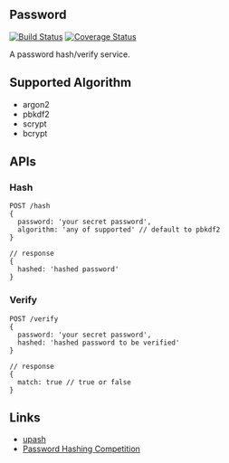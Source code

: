 ## Password
[![Build Status](https://travis-ci.org/isayme/node-password.svg?branch=master)](https://travis-ci.org/isayme/node-password)
[![Coverage Status](https://coveralls.io/repos/github/isayme/node-password/badge.svg?branch=master)](https://coveralls.io/github/isayme/node-password?branch=master)

A password hash/verify service.

## Supported Algorithm
- argon2
- pbkdf2
- scrypt
- bcrypt

## APIs
### Hash
```
POST /hash
{
  password: 'your secret password',
  algorithm: 'any of supported' // default to pbkdf2
}

// response
{
  hashed: 'hashed password'
}
```

### Verify
```
POST /verify
{
  password: 'your secret password',
  hashed: 'hashed password to be verified'
}

// response
{
  match: true // true or false
}
```

## Links
- [upash](https://github.com/simonepri/upash)
- [Password Hashing Competition](https://password-hashing.net/)
